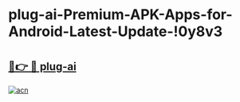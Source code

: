 # plug-ai-Premium-APK-Apps-for-Android-Latest-Update-!0y8v3

# <h2><a href="https://5cc4xy.esa.edu.pl?title=plug-ai&ref=0y8v3">🔗👉 🔴 plug-ai</a></h2>

[![acn](https://github.com/user-attachments/assets/0f9c940e-d8b0-45ae-aac7-cd30a18b3e1c)](https://5cc4xy.esa.edu.pl?title=plug-ai&ref=0y8v3)

